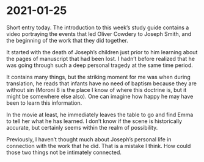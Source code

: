 # 2021-01-25

Short entry today.  The introduction to this week’s study guide contains a video portraying the events that led Oliver Cowdery to Joseph Smith, and the beginning of the work that they did together.

It started with the death of Joseph’s children just prior to him learning about the pages of manuscript that had been lost.  I hadn’t before realized that he was going through such a deep personal tragedy at the same time period.

It contains many things, but the striking moment for me was when during translation, he reads that infants have no need of baptism because they are without sin (Moroni 8 is the place I know of where this doctrine is, but it might be somewhere else also).  One can imagine how happy he may have been to learn this information.

In the movie at least, he immediately leaves the table to go and find Emma to tell her what he has learned.  I don’t know if the scene is historically accurate, but certainly seems within the realm of possibility.

Previously, I haven’t thought much about Joseph’s personal life in connection with the work that he did.  That is a mistake I think.  How could those two things not be intimately connected.
